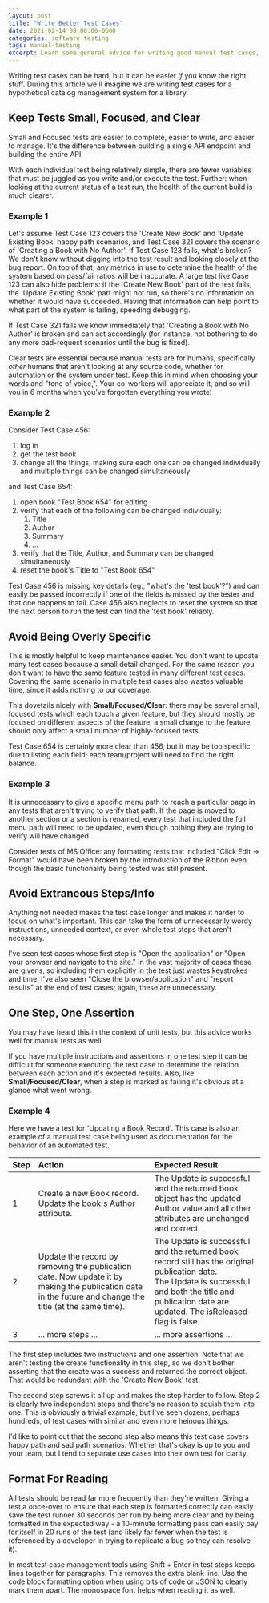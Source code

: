 ```yaml
---
layout: post
title: "Write Better Test Cases"
date: 2021-02-14 08:00:00-0600
categories: software testing
tags: manual-testing
excerpt: Learn some general advice for writing good manual test cases, examples included!
---
```


Writing test cases can be hard, but it can be easier *if* you know the right stuff. During this article we'll imagine we are writing test cases for a hypothetical catalog management system for a library.

## Keep Tests Small, Focused, and Clear

Small and Focused tests are easier to complete, easier to write, and easier to manage. It's the difference between building a single API endpoint and building the entire API.

With each individual test being relatively simple, there are fewer variables that must be juggled as you write and/or execute the test. Further: when looking at the current status of a test run, the health of the current build is much clearer.

### Example 1

Let's assume Test Case 123 covers the 'Create New Book' and 'Update Existing Book' happy path scenarios, and Test Case 321 covers the scenario of 'Creating a Book with No Author'. If Test Case 123 fails, what's broken? We don't know without digging into the test result and looking closely at the bug report. On top of that, any metrics in use to determine the health of the system based on pass/fail ratios will be inaccurate. A large test like Case 123 can also hide problems: if the 'Create New Book' part of the test fails, the 'Update Existing Book' part might not run, so there's no information on whether it would have succeeded. Having that information can help point to what part of the system is failing, speeding debugging.

If Test Case 321 fails we know immediately that 'Creating a Book with No Author' is broken and can act accordingly (for instance, not bothering to do any more bad-request scenarios until the bug is fixed).

Clear tests are essential because manual tests are for humans, specifically *other* humans that aren't looking at any source code, whether for automation or the system under test. Keep this in mind when choosing your words and "tone of voice,". Your co-workers will appreciate it, and so will you in 6 months when you've forgotten everything you wrote!

### Example 2

Consider Test Case 456:

1. log in
2. get the test book
3. change all the things, making sure each one can be changed individually and multiple things can be changed simultaneously

and Test Case 654:

1. open book "Test Book 654" for editing
2. verify that each of the following can be changed individually:
   1. Title
   2. Author
   3. Summary
   4. ...
3. verify that the Title, Author, and Summary can be changed simultaneously
4. reset the book's Title to "Test Book 654"

Test Case 456 is missing key details (eg., "what's the 'test book'?") and can easily be passed incorrectly if one of the fields is missed by the tester and that one happens to fail. Case 456 also neglects to reset the system so that the next person to run the test can find the 'test book' reliably.

## Avoid Being Overly Specific

This is mostly helpful to keep maintenance easier. You don't want to update many test cases because a small detail changed. For the same reason you don't want to have the same feature tested in many different test cases. Covering the same scenario in multiple test cases also wastes valuable time, since it adds nothing to our coverage.

This dovetails nicely with **Small/Focused/Clear**: there may be several small, focused tests which each touch a given feature, but they should mostly be focused on different aspects of the feature; a small change to the feature should only affect a small number of highly-focused tests.

Test Case 654 is certainly more clear than 456, but it may be too specific due to listing each field; each team/project will need to find the right balance.

### Example 3

It is unnecessary to give a specific menu path to reach a particular page in any tests that aren't trying to verify that path. If the page is moved to another section or a section is renamed, every test that included the full menu path will need to be updated, even though nothing they are trying to verify will have changed.

Consider tests of MS Office: any formatting tests that included "Click Edit -> Format" would have been broken by the introduction of the Ribbon even though the basic functionality being tested was still present.

## Avoid Extraneous Steps/Info

Anything not needed makes the test case longer and makes it harder to focus on what's important. This can take the form of unnecessarily wordy instructions, unneeded context, or even whole test steps that aren't necessary.

I've seen test cases whose first step is "Open the application" or "Open your browser and navigate to the site." In the vast majority of cases these are givens, so including them explicitly in the test just wastes keystrokes and time. I've also seen "Close the browser/application" and "report results" at the end of test cases; again, these are unnecessary.

## One Step, One Assertion

You may have heard this in the context of unit tests, but this advice works well for manual tests as well.

If you have multiple instructions and assertions in one test step it can be difficult for someone executing the test case to determine the relation between each action and it's expected results. Also, like **Small/Focused/Clear**, when a step is marked as failing it's obvious at a glance what went wrong.

### Example 4

Here we have a test for 'Updating a Book Record'. This case is also an example of a manual test case being used as documentation for the behavior of an automated test.

| Step              | Action                                                                                                        | Expected Result               |
|:----------------|:--------------------------------------------------------------------------------------|:-------------------------------|
| 1                   | Create a new Book record. Update the book's Author attribute.               | The Update is successful and the returned book object has the updated Author value and all other attributes are unchanged and correct. |
| 2                   | Update the record by removing the publication date. Now update it by making the publication date in the future and change the title (at the same time). | The Update is successful and the returned book record still has the original publication date.<br />The Update is successful and both the title and publication date are updated. The isReleased flag is false. |
| 3                   | ... more steps ...                                                                                          | ... more assertions ...         |

The first step includes two instructions and one assertion. Note that we aren't testing the create functionality in this step, so we don't bother asserting that the create was a success and returned the correct object. That would be redundant with the 'Create New Book' test.

The second step screws it all up and makes the step harder to follow. Step 2 is clearly two independent steps and there's no reason to squish them into one. This is obviously a trivial example, but I've seen dozens, perhaps hundreds, of test cases with similar and even more heinous things.

I'd like to point out that the second step also means this test case covers happy path and sad path scenarios. Whether that's okay is up to you and your team, but I tend to separate use cases into their own test for clarity.

## Format For Reading

All tests should be read far more frequently than they're written. Giving a test a once-over to ensure that each step is formatted correctly can easily save the test runner 30 seconds per run by being more clear and by being formatted in the expected way - a 10-minute formatting pass can easily pay for itself in 20 runs of the test (and likely far fewer when the test is referenced by a developer in trying to replicate a bug so they can resolve it).

In most test case management tools using Shift + Enter in test steps keeps lines together for paragraphs. This removes the extra blank line.
Use the code block formatting option when using bits of code or JSON to clearly mark them apart. The monospace font helps when reading it as well.
